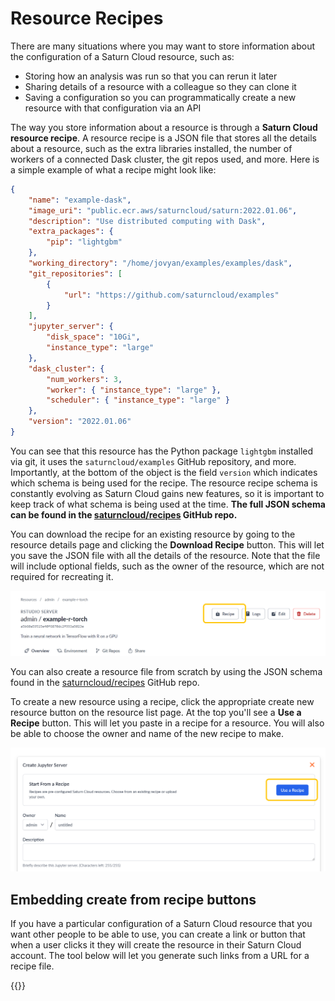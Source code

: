 # Resource Recipes

There are many situations where you may want to store information about the configuration of a Saturn Cloud resource, such as:

-   Storing how an analysis was run so that you can rerun it later
-   Sharing details of a resource with a colleague so they can clone it
-   Saving a configuration so you can programmatically create a new resource with that configuration via an API

The way you store information about a resource is through a **Saturn Cloud resource recipe**. A resource recipe is a JSON file that
stores all the details about a resource, such as the extra libraries installed, the number of workers of a
connected Dask cluster, the git repos used, and more. Here is a simple example of what a recipe might look like:

```json
{
    "name": "example-dask",
    "image_uri": "public.ecr.aws/saturncloud/saturn:2022.01.06",
    "description": "Use distributed computing with Dask",
    "extra_packages": {
        "pip": "lightgbm"
    },
    "working_directory": "/home/jovyan/examples/examples/dask",
    "git_repositories": [
        {
            "url": "https://github.com/saturncloud/examples"
        }
    ],
    "jupyter_server": {
        "disk_space": "10Gi",
        "instance_type": "large"
    },
    "dask_cluster": {
        "num_workers": 3,
        "worker": { "instance_type": "large" },
        "scheduler": { "instance_type": "large" }
    },
    "version": "2022.01.06"
}
```

You can see that this resource has the Python package `lightgbm` installed via git, it uses the `saturncloud/examples` GitHub repository,
and more. Importantly, at the bottom of the object is the field `version` which indicates which schema is being used for the recipe. The
resource recipe schema is constantly evolving as Saturn Cloud gains new features, so it is important to keep track of what schema is being used
at the time. **The full JSON schema can be found in the [saturncloud/recipes](https://github.com/saturncloud/recipes) GitHub repo.**

You can download the recipe for an existing resource by going to the resource details page and clicking the **Download Recipe** button. This
will let you save the JSON file with all the details of the resource. Note that the file will include optional fields, such as the owner of the resource,
which are not required for recreating it.

![Recipe download button](/images/docs/recipe-download-button.png "doc-image")

You can also create a resource file from scratch by using the JSON schema found in the [saturncloud/recipes](https://github.com/saturncloud/recipes) GitHub repo.

To create a new resource using a recipe, click the appropriate create new resource button on the resource list page.
At the top you'll see a **Use a Recipe** button. This will let you paste in a recipe for a resource. You will also be able to choose
the owner and name of the new recipe to make.

![Recipe create button](/images/docs/recipe-create-button.png "doc-image")

## Embedding create from recipe buttons

If you have a particular configuration of a Saturn Cloud resource that you want other people to be able to use, you can create a link or button that when a user
clicks it they will create the resource in their Saturn Cloud account. The tool below will let you generate such links from a URL for a recipe file.

{{<recipeButton>}}
